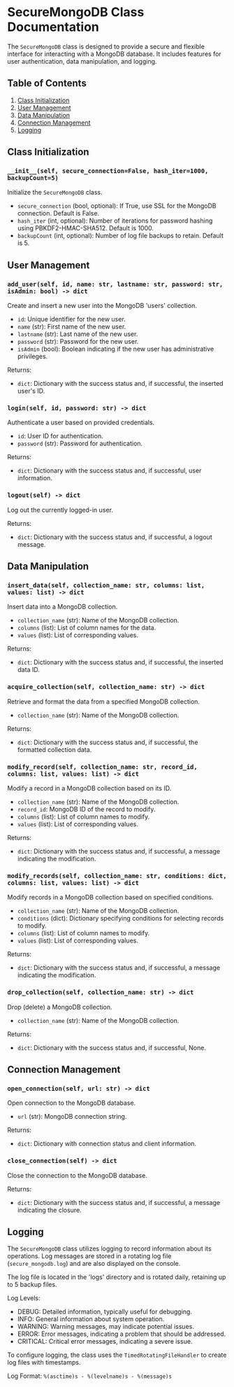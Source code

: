 # SecureMongoDB Class Documentation

The `SecureMongoDB` class is designed to provide a secure and flexible interface for interacting with a MongoDB database. It includes features for user authentication, data manipulation, and logging.

## Table of Contents
1. [Class Initialization](#class-initialization)
2. [User Management](#user-management)
3. [Data Manipulation](#data-manipulation)
4. [Connection Management](#connection-management)
5. [Logging](#logging)

## Class Initialization

### `__init__(self, secure_connection=False, hash_iter=1000, backupCount=5)`

Initialize the `SecureMongoDB` class.

- `secure_connection` (bool, optional): If True, use SSL for the MongoDB connection. Default is False.
- `hash_iter` (int, optional): Number of iterations for password hashing using PBKDF2-HMAC-SHA512. Default is 1000.
- `backupCount` (int, optional): Number of log file backups to retain. Default is 5.

## User Management

### `add_user(self, id, name: str, lastname: str, password: str, isAdmin: bool) -> dict`

Create and insert a new user into the MongoDB 'users' collection.

- `id`: Unique identifier for the new user.
- `name` (str): First name of the new user.
- `lastname` (str): Last name of the new user.
- `password` (str): Password for the new user.
- `isAdmin` (bool): Boolean indicating if the new user has administrative privileges.

Returns:
- `dict`: Dictionary with the success status and, if successful, the inserted user's ID.

### `login(self, id, password: str) -> dict`

Authenticate a user based on provided credentials.

- `id`: User ID for authentication.
- `password` (str): Password for authentication.

Returns:
- `dict`: Dictionary with the success status and, if successful, user information.

### `logout(self) -> dict`

Log out the currently logged-in user.

Returns:
- `dict`: Dictionary with the success status and, if successful, a logout message.

## Data Manipulation

### `insert_data(self, collection_name: str, columns: list, values: list) -> dict`

Insert data into a MongoDB collection.

- `collection_name` (str): Name of the MongoDB collection.
- `columns` (list): List of column names for the data.
- `values` (list): List of corresponding values.

Returns:
- `dict`: Dictionary with the success status and, if successful, the inserted data ID.

### `acquire_collection(self, collection_name: str) -> dict`

Retrieve and format the data from a specified MongoDB collection.

- `collection_name` (str): Name of the MongoDB collection.

Returns:
- `dict`: Dictionary with the success status and, if successful, the formatted collection data.

### `modify_record(self, collection_name: str, record_id, columns: list, values: list) -> dict`

Modify a record in a MongoDB collection based on its ID.

- `collection_name` (str): Name of the MongoDB collection.
- `record_id`: MongoDB ID of the record to modify.
- `columns` (list): List of column names to modify.
- `values` (list): List of corresponding values.

Returns:
- `dict`: Dictionary with the success status and, if successful, a message indicating the modification.

### `modify_records(self, collection_name: str, conditions: dict, columns: list, values: list) -> dict`

Modify records in a MongoDB collection based on specified conditions.

- `collection_name` (str): Name of the MongoDB collection.
- `conditions` (dict): Dictionary specifying conditions for selecting records to modify.
- `columns` (list): List of column names to modify.
- `values` (list): List of corresponding values.

Returns:
- `dict`: Dictionary with the success status and, if successful, a message indicating the modification.

### `drop_collection(self, collection_name: str) -> dict`

Drop (delete) a MongoDB collection.

- `collection_name` (str): Name of the MongoDB collection.

Returns:
- `dict`: Dictionary with the success status and, if successful, None.

## Connection Management

### `open_connection(self, url: str) -> dict`

Open connection to the MongoDB database.

- `url` (str): MongoDB connection string.

Returns:
- `dict`: Dictionary with connection status and client information.

### `close_connection(self) -> dict`

Close the connection to the MongoDB database.

Returns:
- `dict`: Dictionary with the success status and, if successful, a message indicating the closure.

## Logging

The `SecureMongoDB` class utilizes logging to record information about its operations. Log messages are stored in a rotating log file (`secure_mongodb.log`) and are also displayed on the console.

The log file is located in the 'logs' directory and is rotated daily, retaining up to 5 backup files.

Log Levels:
- DEBUG: Detailed information, typically useful for debugging.
- INFO: General information about system operation.
- WARNING: Warning messages, may indicate potential issues.
- ERROR: Error messages, indicating a problem that should be addressed.
- CRITICAL: Critical error messages, indicating a severe issue.

To configure logging, the class uses the `TimedRotatingFileHandler` to create log files with timestamps.

Log Format: `%(asctime)s - %(levelname)s - %(message)s`

